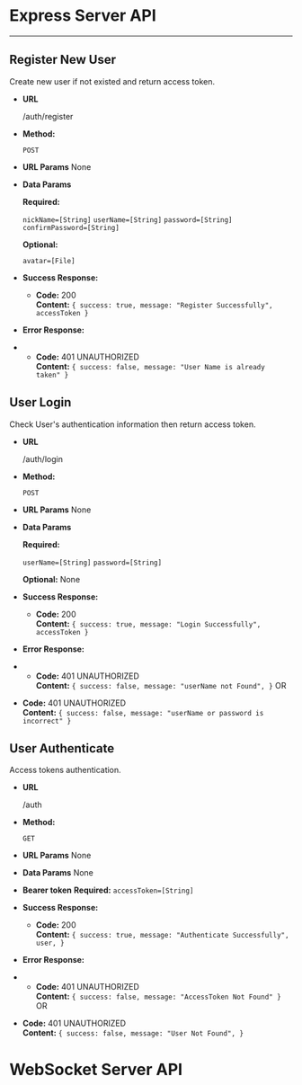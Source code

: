 Express Server API<a name="TOP"></a>
===================
- - - - 
**Register New User**
----
  Create new user if not existed and return access token.

* **URL**

  /auth/register

* **Method:**

  `POST`
  
*  **URL Params**
  None
* **Data Params**

   **Required:**
 
   `nickName=[String]`
   `userName=[String]`
   `password=[String]`
   `confirmPassword=[String]`

   **Optional:**
 
   `avatar=[File]`

* **Success Response:**

  * **Code:** 200 <br />
    **Content:** `{ success: true,
        message: "Register Successfully",
        accessToken }`
 
* **Error Response:**
* 
  * **Code:** 401 UNAUTHORIZED <br />
    **Content:** `{
    success: false,
    message: "User Name is already taken"
    }`

**User Login**
----
  Check User's authentication information then return access token.

* **URL**

  /auth/login

* **Method:**

  `POST`
  
*  **URL Params**
  None
* **Data Params**

   **Required:**
 
   `userName=[String]`
   `password=[String]`

   **Optional:**
  None 

* **Success Response:**

  * **Code:** 200 <br />
    **Content:** `{ success: true,
        message: "Login Successfully",
        accessToken }`
 
* **Error Response:**
* 
  * **Code:** 401 UNAUTHORIZED <br />
    **Content:** `{
     success: false,
     message: "userName not Found",
    }`
OR
 * **Code:** 401 UNAUTHORIZED <br />
    **Content:** `{
    success: false,
    message: "userName or password is incorrect"
    }`
    
**User Authenticate**
----
  Access tokens authentication.

* **URL**

  /auth

* **Method:**

  `GET`
  
*  **URL Params**
  None
* **Data Params**
  None
* **Bearer token**
  **Required:**
  `accessToken=[String]`
  
* **Success Response:**

  * **Code:** 200 <br />
    **Content:** `{ success: true,
      message: "Authenticate Successfully",
      user, }`
 
* **Error Response:**
* 
  * **Code:** 401 UNAUTHORIZED <br />
    **Content:** `{
     success: false,
     message: "AccessToken Not Found"
    }`
OR
 * **Code:** 401 UNAUTHORIZED <br />
    **Content:** `{
    success: false,
    message: "User Not Found",
    }`

WebSocket Server API
===================
